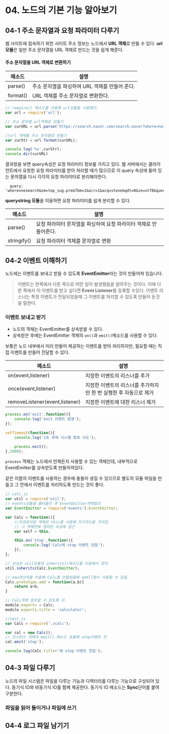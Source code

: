 # 04. 노드의 기본 기능 알아보기

## 04-1 주소 문자열과 요청 파라미터 다루기

웹 사이트에 접속하기 위한 사이트 주소 정보는 노드에서 **URL 객체**로 만들 수 있다.
**url 모듈**은 일반 주소 문자열을 URL 객체로 만드는 것을 쉽게 해준다.

#### 주소 문자열을 URL 객체로 변환하기

|메소드|설명|
|------|------|
|parse()|주소 문자열을 파싱하여 URL 객체를 만들어 준다.|
|format()|URL 객체를 주소 문자열로 변환한다.|

```js
// require() 메소드를 이용해 url모듈을 사용했다.
var url = require('url');

// 주소 문자열 url객체로 만들기
var curURL = url.parse('https://search.naver.com/search.naver?where=nexearch&sm=top_sug.pre&fbm=1&acr=1&acq=steve&qdt=0&ie=utf8&query=steve+jobs');

//url 객체를 주소 문자열로 만들기
var curStr = url.format(curURL);

console.log('%s',curStr);
console.dir(curURL)
```
결과창을 보면 query속성은 요청 파라미터 정보를 가지고 있다. 웹 서버에서는 클라이언트에서 요청한 요청 파라미터를 받아 처리할 때가 많으므로 이 query 속성에 들어 있는 문자열을 다시 각각의 요청 파라미터로 분리해야한다.
```
  query: 'where=nexearch&sm=top_sug.pre&fbm=1&acr=1&acq=steve&qdt=0&ie=utf8&query=steve+jobs',
```

**querystring 모듈**을 이용하면 요청 파라미터를 쉽게 분리할 수 있다.

|메소드|설명|
|------|------|
|parse()|요청 파라미터 문자열을 파싱하여 요청 파라미터 객체로 만들어준다.|
|stringify()|요청 파라미터 객체를 문자열로 변환|

## 04-2 이벤트 이해하기

노드에는 이벤트를 보내고 받을 수 있도록 **EventEmitter**라는 것이 만들어져 있습니다.

> 이벤트는 한쪽에서 다른 쪽으로 어떤 일이 발생했음을 알려주는 것이다. 이때 다른 쪽에서 이 이벤트를 받고 싶다면 **Event Listener**를 등록할 수있다. 이벤트 리스너는 특정 이벤트가 전달되었을때 그 이벤트를 처리할 수 있도록 만들어 둔것을 말한다.

### 이벤트 보내고 받기

- 노드의 객체는 EventEmitter를 상속받을 수 있다.
- 상속받은 후에는 EventEmitter 객체의 `on()`과 `emit()`메소드를 사용할 수 있다.

보통은 노드 내부에서 미리 만들어 제공하는 이벤트를 받아 처리하지만, 필요할 때는 직접 이벤트를 만들어 전달할 수 있다.

|메소드|설명|
|-------|-------|
|on(event,listener)|지정한 이벤트의 리스너를 추가|
|once(event,listener)|지정한 이벤트의 리스너를 추가하지만 한 번 실행한 후 자동으로 제거|
|removeListener(event,listener)|지정한 이벤트에 대한 리스너 제거|

```js
process.on('exit',function(){
	console.log('exit 이벤트 발생');
});

setTimeout(function(){
	console.log('2초 후에 시스템 종료 시도');

	process.exit();
},2000);
```
`process` 객체는 노드에서 언제든지 사용할 수 있는 객체인데, 내부적으로 EventEmitter를 상속받도록 만들어져있다.

같은 이름의 이벤트를 사용하는 경우에 충돌이 생길 수 있으므로 별도의 모듈 파일을 만들고 그 안에서 이벤트를 처리하도록 만드는 것이 좋다.

```js
// calc.js
var util = require('util');
// events모듈을 불러들인 후 EventEmitter객체참조
var EventEmitter = require('events').EventEmitter;

var Calc = function(){
	//프로토타입 객체로 this를 사용해 자기자신을 가리킴.
	// 그 객체안에 정의된 속성에 접근
	var self = this;

	this.on('stop',function(){
		console.log('Calc에 stop 이벤트 전달');
	});
};

// 상속은 util모듈의 inherits()메소드를 이용해서 정의
util.inherits(Calc,EventEmitter);

// new연산자를 이용해 Calc를 만들었을때 add()함수 사용할 수 있음.
Calc.prototype.add = function(a,b){
	return a+b;
}

// Calc객체 참조할 수 있도록 지
module.exports = Calc;
module.exports.title = 'calculator';
```
```js
//test.js
var Calc = require('./calc');

var cal = new Calc();
// 인스턴스 객체의 emit() 메소드 호출해 stop이벤트 전
cal.emit('stop');

console.log(Calc.title+'에 stop 이벤트 전달');
```

## 04-3 파일 다루기

노드의 파일 시스템은 파일을 다루는 기능과 디렉터리를 다루는 기능으로 구성되어 있다. 동기식 IO와 비동기식 IO를 함께 제공한다. 동기식 IO 메소드는 **Sync**단어를 붙여 구분한다.

### 파일을 읽어 들이거나 파일에 쓰기



## 04-4 로그 파일 남기기